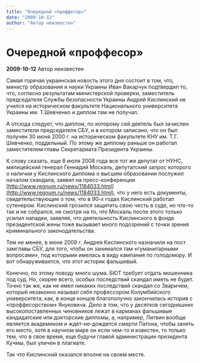 ```yaml
---
title: "Очередной «проффесор»"
date: "2009-10-12"
author: "Автор неизвестен"
---
```


# Очередной «проффесор»

**2009-10-12** Автор неизвестен

Самая горячая украинская новость этого дня состоит в том, что, министр образования и науки Украины Иван Вакарчук подтвердил то, что, согласно результатам министерской проверки, заместитель председателя Службы безопасности Украины Андрей Кислинский не учился на историческом факультете Национального университета Украины им. Т.Шевченко и диплом там не получал.

А отсюда следует, что диплом, по которому сей деятель был зачислен заместители председателя СБУ, и в котором записано, что он был получен 30 июня 2000 г. на историческом факультете КНУ им. Т.Г. Шевченко, поддельный. По этому же диплому раньше он работал заместителем главы Секретариата Президента Украины.

К слову сказать, еще 8 июля 2008 года все тот же депутат от НУНС, милицейский генерал Геннадий Москаль, депутатский запрос которого о наличии у Кислинского диплома о высшем образовании послужил началом скандала, заявил на пресс-конференции [http://www.regnum.ru/news/1184033.html](http://www.regnum.ru/news/1184033.html), что у него есть документы, свидетельствующие о том, что в 90-х годах Кислинский работал сутенером. Кислинский грозился защитить свою честь в суде, но что-то так и не собрался, не смотря на то, что Москаль после этого только усилил нападки, заявляя, что деятельность Кислинского в фонде президентской жены тоже вызывает много подозрений с точки зрения криминального законодательства.

Тем не менее, в июне 2009 г. Андрея Кислинского назначили на пост замглавы СБУ, для того, чтобы он занимался там «гуманитарными вопросами», под которыми имелась в виду кампания по голодомору. И вот обнаруживается, что этот историк фальшивый.

Конечно, по этому поводу много шума. БЮТ требует отдать мошенника под суд. Но, скорее всего, особых последствий скандал иметь не будет. Точно так же, как не имел никаких последствий скандал со Зваричем, который незаконно называл себя профессором Колумбийского университета, как, в конце концов благополучно закончилась история с «проффесорством» Януковича. Дело в том, что у десятков сегодняшних высокопоставленных чиновников лежат в карманах фальшивые кандидатские или докторские дипломы, а, например, Литвин вообще является академиком и ждет-не-дождется смерти Патона, чтобы занять его место, хотя в научном мире он если чем-то и известен, то только тем, что в свое время, еще будучи главой администрации президента Кучмы, был уличен в плагиате.

Так что Кислинский оказался вполне на своем месте.